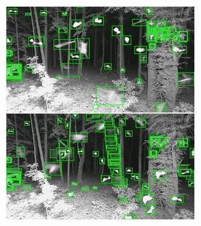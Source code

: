 ![20200607-222703-225708](in/20200607/20200607-222703-225708_0_.jpg)
![20200607-225713-232718](in/20200607/20200607-225713-232718_0_.jpg)
